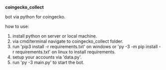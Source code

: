 **coingecko_collect**

bot via python for coingecko.

how to use:

1. install python on server or local machine.
2. via cmd/terminal navigate to coingecko_collect folder.
3. run 'pip3 install -r requirements.txt' on windows or 'py -3 -m pip install -r requirements.txt' on linux to install requirements.
4. setup your accounts via 'data.py'.
5. run 'py -3 main.py' to start the bot.
